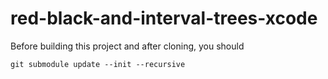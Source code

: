 # red-black-and-interval-trees-xcode

Before building this project and after cloning, you should 

	git submodule update --init --recursive


